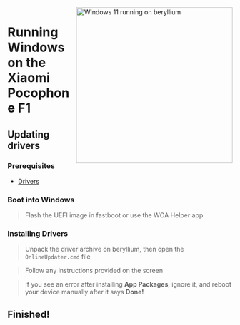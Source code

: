 <img align="right" src="https://github.com/n00b69/woa-beryllium/blob/main/beryllium.png" width="350" alt="Windows 11 running on beryllium">

# Running Windows on the Xiaomi Pocophone F1

## Updating drivers

### Prerequisites
- [Drivers](https://github.com/n00b69/woa-beryllium/releases/tag/Drivers)

### Boot into Windows
> Flash the UEFI image in fastboot or use the WOA Helper app

### Installing Drivers
> Unpack the driver archive on beryllium, then open the `OnlineUpdater.cmd` file

> Follow any instructions provided on the screen

> If you see an error after installing **App Packages**, ignore it, and reboot your device manually after it says **Done!**

## Finished!


























